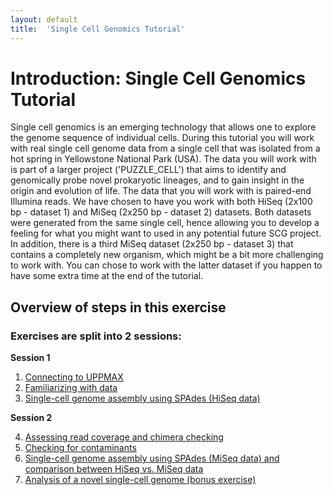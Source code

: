 ```yaml
---
layout: default
title:  'Single Cell Genomics Tutorial'
---
```


# Introduction: Single Cell Genomics Tutorial

Single cell genomics is an emerging technology that allows one to explore the genome sequence of individual cells. 
During this tutorial you will work with real single cell genome data from a single cell that was isolated from a hot spring in Yellowstone National Park (USA). 
The data you will work with is part of a larger project ('PUZZLE_CELL') that aims to identify and genomically probe novel prokaryotic lineages, and to gain insight in the origin and evolution of life. 
The data that you will work with is paired-end Illumina reads. 
We have chosen to have you work with both HiSeq (2x100 bp - dataset 1) and MiSeq (2x250 bp - dataset 2) datasets. 
Both datasets were generated from the same single cell, hence allowing you to develop a feeling for what you might want to used in any potential future SCG project. 
In addition, there is a third MiSeq dataset (2x250 bp - dataset 3) that contains a completely new organism, which might be a bit more challenging to work with. 
You can chose to work with the latter dataset if you happen to have some extra time at the end of the tutorial.

## Overview of steps in this exercise

### Exercises are split into 2 sessions:

**Session 1**

1. [Connecting to UPPMAX](tutorials/connectToUppmax)
2. [Familiarizing with data](tutorials/scg_part2)
3. [Single-cell genome assembly using SPAdes (HiSeq data)](tutorials/scg_part3)

**Session 2**

4. [Assessing read coverage and chimera checking](tutorials/scg_part4)
5. [Checking for contaminants](tutorials/scg_part5)
6. [Single-cell genome assembly using SPAdes (MiSeq data) and comparison between HiSeq vs. MiSeq data](tutorials/scg_part6)
7. [Analysis of a novel single-cell genome (bonus exercise)](tutorials/scg_part7)